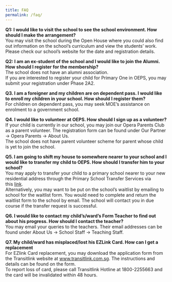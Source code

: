 ```yaml
---
title: FAQ
permalink: /faq/
---
```

<p><strong>Q1: I would like to visit the school to see the school environment. How should I make the arrangement?<br /></strong>You may visit the school during the Open House where you could also find out information on the school&rsquo;s curriculum and view the students&rsquo; work. Please check our school&rsquo;s website for the date and registration details.</p>
<p><strong>Q2: I am an ex-student of the school and I would like to join the Alumni. How should I register for the membership?<br /></strong>The school does not have an alumni association.<br />If you are interested to register your child for Primary One in OEPS, you may submit your registration under Phase 2A2.</p>
<p><strong>Q3. I am a foreigner and my children are on dependent pass. I would like to enroll my children in your school. How should I register them?<br /></strong>For children on dependent pass, you may seek MOE&rsquo;s assistance on enrolment to a government school.</p>
<p><strong>Q4. I would like to volunteer at OEPS. How should I sign up as a volunteer?<br /></strong>If your child is currently in our school, you may join our Opera Parents Club as a parent volunteer. The registration form can be found under Our Partner -&gt; Opera Parents -&gt; About Us.<br />The school does not have parent volunteer scheme for parent whose child is yet to join the school.</p>
<p><strong>Q5. I am going to shift my house to somewhere nearer to your school and I would like to transfer my child to OEPS. How should I transfer him to your school?<br /></strong>You may apply to transfer your child to a primary school nearer to your new residential address through the Primary School Transfer Services via this&nbsp;<a href="https://beta.moe.gov.sg/primary/transfers/">link</a>.<br />Alternatively, you may want to be put on the school&rsquo;s waitlist by emailing to school for the waitlist form. You would need to complete and return the waitlist form to the school by email. The school will contact you in due course if the transfer request is successful.</p>
<p><strong>Q6. I would like to contact my child&rsquo;s/ward&rsquo;s Form Teacher to find out about his progress. How should I contact the teacher?<br /></strong>You may email your queries to the teachers. Their email addresses can be found under About Us -&gt; School Staff -&gt; Teaching Staff.</p>
<p><strong>Q7. My child/ward has misplaced/lost his EZLink Card. How can I get a replacement<br /></strong>For EZlink Card replacement, you may download the application form from the Transitlink website at&nbsp;<a href="http://www.transitlink.com.sg/">www.transitlink.com.sg</a>. The instructions and details can be found on the form.<br />To report loss of card, please call Transitlink Hotline at 1800-2255663 and the card will be invalidated within 48 hours.</p>